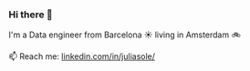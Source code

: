 ### Hi there 👋

I'm a Data engineer from Barcelona :sunny: living in Amsterdam 🚲 

📫 Reach me: [linkedin.com/in/juliasole/](https://www.linkedin.com/in/juliasole/)


<!--
**juliasolee/juliasolee** is a ✨ _special_ ✨ repository because its `README.md` (this file) appears on your GitHub profile.


Here are some ideas to get you started:

- 🔭 I’m currently working on ...
- 🌱 I’m currently learning ...
- 👯 I’m looking to collaborate on ...
- 🤔 I’m looking for help with ...
- 💬 Ask me about ...
- 📫 How to reach me: ...
- 😄 Pronouns: ...
- ⚡ Fun fact: ...
-->
